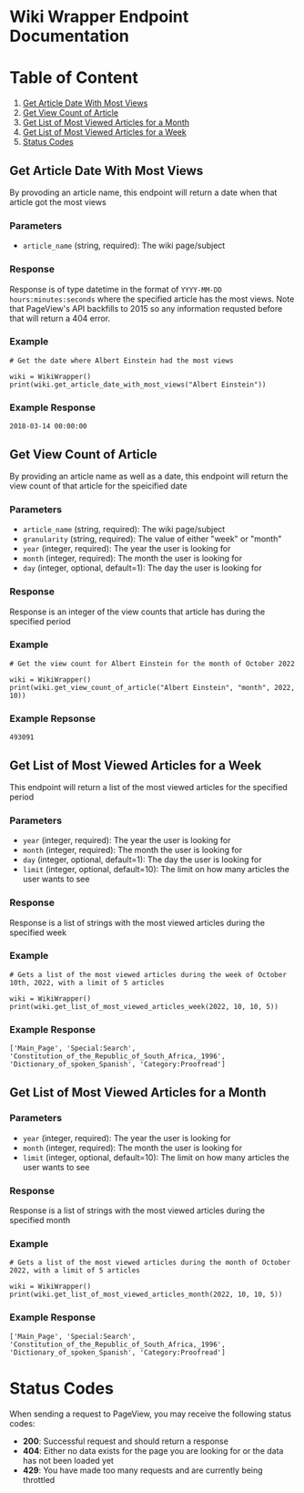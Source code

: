 # Wiki Wrapper Endpoint Documentation

# Table of Content
1. [Get Article Date With Most Views](#get-article-date-with-most-views)
2. [Get View Count of Article](#get-view-count-of-article)
3. [Get List of Most Viewed Articles for a Month](#get-list-of-most-viewed-articles-for-a-month)
4. [Get List of Most Viewed Articles for a Week](#get-list-of-most-viewed-articles-for-a-week)
5. [Status Codes](#status-codes)

## Get Article Date With Most Views
By provoding an article name, this endpoint will return a date when that article got the most views

### Parameters
- `article_name` (string, required): The wiki page/subject

### Response
Response is of type datetime in the format of `YYYY-MM-DD hours:minutes:seconds` where the specified article has the most views. Note that PageView's API backfills to 2015 so any information requsted before that will return a 404 error.

### Example
```
# Get the date where Albert Einstein had the most views

wiki = WikiWrapper()
print(wiki.get_article_date_with_most_views("Albert Einstein"))
```
### Example Response
```
2018-03-14 00:00:00
```

## Get View Count of Article
By providing an article name as well as a date, this endpoint will return the view count of that article for the speicified date

### Parameters
- `article_name` (string, required): The wiki page/subject
- `granularity` (string, required): The value of either "week" or "month"
- `year` (integer, required): The year the user is looking for
- `month` (integer, required): The month the user is looking for
- `day` (integer, optional, default=1): The day the user is looking for

### Response
Response is an integer of the view counts that article has during the specified period

### Example
```
# Get the view count for Albert Einstein for the month of October 2022

wiki = WikiWrapper()
print(wiki.get_view_count_of_article("Albert Einstein", "month", 2022, 10))
```

### Example Repsonse
```
493091
```

## Get List of Most Viewed Articles for a Week
This endpoint will return a list of the most viewed articles for the specified period

### Parameters
- `year` (integer, required): The year the user is looking for
- `month` (integer, required): The month the user is looking for
- `day` (integer, optional, default=1): The day the user is looking for
- `limit` (integer, optional, default=10): The limit on how many articles the user wants to see

### Response
Response is a list of strings with the most viewed articles during the specified week

### Example
```
# Gets a list of the most viewed articles during the week of October 10th, 2022, with a limit of 5 articles

wiki = WikiWrapper()
print(wiki.get_list_of_most_viewed_articles_week(2022, 10, 10, 5))
```

### Example Response
```
['Main_Page', 'Special:Search', 'Constitution_of_the_Republic_of_South_Africa,_1996', 'Dictionary_of_spoken_Spanish', 'Category:Proofread']
```

## Get List of Most Viewed Articles for a Month

### Parameters
- `year` (integer, required): The year the user is looking for
- `month` (integer, required): The month the user is looking for
- `limit` (integer, optional, default=10): The limit on how many articles the user wants to see

### Response
Response is a list of strings with the most viewed articles during the specified month

### Example
```
# Gets a list of the most viewed articles during the month of October 2022, with a limit of 5 articles

wiki = WikiWrapper()
print(wiki.get_list_of_most_viewed_articles_month(2022, 10, 10, 5))
```

### Example Response
```
['Main_Page', 'Special:Search', 'Constitution_of_the_Republic_of_South_Africa,_1996', 'Dictionary_of_spoken_Spanish', 'Category:Proofread']
```

# Status Codes
When sending a request to PageView, you may receive the following status codes:
- **200**: Successful request and should return a response
- **404**: Either no data exists for the page you are looking for or the data has not been loaded yet
- **429**: You have made too many requests and are currently being throttled
